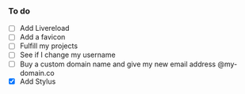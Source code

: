 ### To do
- [ ] Add Livereload
- [ ] Add a favicon
- [ ] Fulfill my projects
- [ ] See if I change my username
- [ ] Buy a custom domain name and give my new email address @my-domain.co
- [x] Add Stylus
